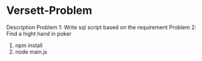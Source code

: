# Versett-Problem

Description
Problem 1: Write sql script based on the requirement
Problem 2: Find a hight hand in poker

1. npm install
2. node main.js
